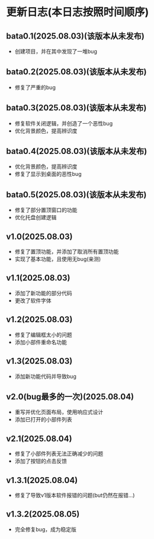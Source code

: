 # 更新日志(本日志按照时间顺序)
## bata0.1(2025.08.03)(该版本从未发布)
* 创建项目，并在其中发现了一堆bug
## bata0.2(2025.08.03)(该版本从未发布)
* 修复了严重的bug
## bata0.3(2025.08.03)(该版本从未发布)
* 修复软件关闭逻辑，并创造了一个恶性bug
* 优化背景颜色，提高辨识度
## bata0.4(2025.08.03)(该版本从未发布)
* 优化背景颜色，提高辨识度
* 修复了显示到桌面的恶性bug
## bata0.5(2025.08.03)(该版本从未发布)
* 修复了部分置顶窗口的功能
* 优化托盘创建逻辑
## v1.0(2025.08.03)
* 修复了置顶功能，并添加了取消所有置顶功能
* 实现了基本功能，且使用无bug(亲测)
## v1.1(2025.08.03)
* 添加了新功能的部分代码
* 更改了软件字体
## v1.2(2025.08.03)
* 修复了编辑框太小的问题
* 添加小部件重命名功能
## v1.3(2025.08.03)
* 添加新功能代码并导致bug
## v2.0(bug最多的一次)(2025.08.04)
* 重写并优化页面布局，使用响应式设计
* 添加已打开的小部件列表
## v2.1(2025.08.04)
* 修复了小部件列表无法正确减少的问题
* 添加了按钮的点击反馈
## v1.3.1(2025.08.04)
* 修复了导致v1版本软件报错的问题(but仍然在报错...)
## v1.3.2(2025.08.05)
* 完全修复bug，成为稳定版
